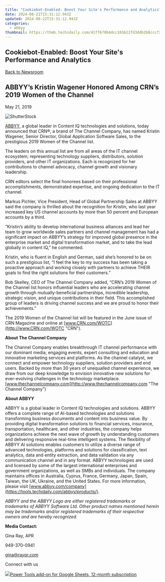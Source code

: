 ```yaml
---
title: "Cookiebot-Enabled: Boost Your Site's Performance and Analytics"
date: 2024-08-21T15:31:12.943Z
updated: 2024-08-22T15:31:12.943Z
categories:
  - abbyy
thumbnail: https://thmb.techidaily.com/41ff678b4dcc101622fd3ddb2b8cccf21c75e6fdbac012d53d8a0b29b1503958.jpg
---
```


## Cookiebot-Enabled: Boost Your Site's Performance and Analytics

[Back to Newsroom](https://tools.techidaily.com/abbyy/products/)

## ABBYY’s Kristin Wagener Honored Among CRN’s 2019 Women of the Channel

May 21, 2019

![ShutterStock](https://content.abbyy.com/-/media/project/abbyy/abbyy/branchtemplates/shutterstock_1272462163_1296-x-729.jpg?h=729&iar=0&w=1296)

[ABBYY](https://tools.techidaily.com/abbyy/products/), a global leader in Content IQ technologies and solutions, today announced that CRN®, a brand of The Channel Company, has named Kristin Wagener, Senior Director, Global Application Software Sales, to the prestigious 2019 Women of the Channel list.

The leaders on this annual list are from all areas of the IT channel ecosystem; representing technology suppliers, distributors, solution providers, and other IT organizations. Each is recognized for her contributions to channel advocacy, channel growth and visionary leadership.

CRN editors select the final honorees based on their professional accomplishments, demonstrated expertise, and ongoing dedication to the IT channel.

Markus Pichler, Vice President, Head of Global Partnership Sales at ABBYY said the company is thrilled about the recognition for Kristin, who last year increased key US channel accounts by more than 50 percent and European accounts by a third.

“Kristin’s ability to develop international business alliances and lead her team to grow worldwide sales partners and channel management has had a significant impact on ABBYY’s strategy for improved global presence in the enterprise market and digital transformation market, and to take the lead globally in content IQ,” he commented.

Kristin, who is fluent in English and German, said she’s honored to be on such a prestigious list, “I feel the key to my success has been taking a proactive approach and working closely with partners to achieve THEIR goals to find the right solutions for their customers.”

Bob Skelley, CEO of The Channel Company added, “CRN’s 2019 Women of the Channel list honors influential leaders who are accelerating channel growth through mutually-beneficial partnerships, incredible leadership, strategic vision, and unique contributions in their field. This accomplished group of leaders is driving channel success and we are proud to honor their achievements.”

The 2019 Women of the Channel list will be featured in the June issue of CRN Magazine and online at [www.CRN.com/WOTC](http://www.CRN.com/WOTC "CRN").

  
**About The Channel Company**

The Channel Company enables breakthrough IT channel performance with our dominant media, engaging events, expert consulting and education and innovative marketing services and platforms. As the channel catalyst, we connect and empower technology suppliers, solution providers and end users. Backed by more than 30 years of unequalled channel experience, we draw from our deep knowledge to envision innovative new solutions for ever-evolving challenges in the technology marketplace. [www.thechannelcompany.com](http://www.thechannelcompany.com "The Channel Company")

  
**About ABBYY**

ABBYY is a global leader in Content IQ technologies and solutions. ABBYY offers a complete range of AI-based technologies and solutions transforming business documents and content into business value. By providing digital transformation solutions to financial services, insurance, transportation, healthcare, and other industries, the company helps organizations achieve the next wave of growth by understanding customers and delivering responsive real-time intelligent systems. The flexibility of ABBYY AI solutions enables customers to utilize a diverse range of advanced technologies, platforms and solutions for classification, text analytics, data and entity extraction, and data validation via any communication channel and in any format. ABBYY technologies are used and licensed by some of the largest international enterprises and government organizations, as well as SMBs and individuals. The company maintains offices in Australia, Cyprus, France, Germany, Japan, Spain, Taiwan, the UK, Ukraine, and the United States. For more information, please visit [www.abbyy.com/company](https://tools.techidaily.com/abbyy/products/).

_ABBYY and the ABBYY Logo are either registered trademarks or trademarks of ABBYY Software Ltd. Other product names mentioned herein may be trademarks and/or registered trademarks of their respective owners and are hereby recognized._

  
**Media Contact:**

Gina Ray, APR

949-370-0941

[gina@raypr.com](https://tools.techidaily.com/abbyy/products/)  

Connect with us

<ins class="adsbygoogle"
     style="display:block"
     data-ad-format="autorelaxed"
     data-ad-client="ca-pub-7571918770474297"
     data-ad-slot="1223367746"></ins>



<ins class="adsbygoogle"
     style="display:block"
     data-ad-client="ca-pub-7571918770474297"
     data-ad-slot="8358498916"
     data-ad-format="auto"
     data-full-width-responsive="true"></ins>



<!-- affiliate ads begin -->
<a href="https://secure.2checkout.com/order/checkout.php?PRODS=4721564&QTY=1&AFFILIATE=108875&CART=1"><img src="https://secure.avangate.com/images/merchant/c14a8df1e1b4d5297e9cb30cb34d5a00/products/copy_power-tools-48.png" border="0">Power Tools add-on for Google Sheets, 12-month subscription</a>
<!-- affiliate ads end -->